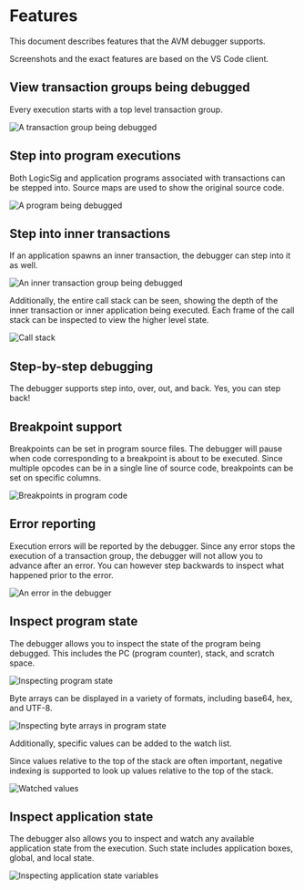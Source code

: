 # Features

This document describes features that the AVM debugger supports.

Screenshots and the exact features are based on the VS Code client.

## View transaction groups being debugged

Every execution starts with a top level transaction group.

![A transaction group being debugged](images/transaction%20group.png)

## Step into program executions

Both LogicSig and application programs associated with transactions can be stepped into. Source maps
are used to show the original source code.

![A program being debugged](images/app%20call.png)

## Step into inner transactions

If an application spawns an inner transaction, the debugger can step into it as well.

![An inner transaction group being debugged](images/inner%20transaction%20group.png)

Additionally, the entire call stack can be seen, showing the depth of the inner transaction or inner
application being executed. Each frame of the call stack can be inspected to view the higher level
state.

![Call stack](images/call%20stack.png)

## Step-by-step debugging

The debugger supports step into, over, out, and back. Yes, you can step back!

## Breakpoint support

Breakpoints can be set in program source files. The debugger will pause when code corresponding to a
breakpoint is about to be executed. Since multiple opcodes can be in a single line of source code,
breakpoints can be set on specific columns.

![Breakpoints in program code](images/breakpoints.png)

## Error reporting

Execution errors will be reported by the debugger. Since any error stops the execution of a
transaction group, the debugger will not allow you to advance after an error. You can however step
backwards to inspect what happened prior to the error.

![An error in the debugger](images/error.png)

## Inspect program state

The debugger allows you to inspect the state of the program being debugged. This includes the PC
(program counter), stack, and scratch space.

![Inspecting program state](images/program%20state%20variables.png)

Byte arrays can be displayed in a variety of formats, including base64, hex, and UTF-8.

![Inspecting byte arrays in program state](images/program%20state%20variables%20bytes%20expanded.png)

Additionally, specific values can be added to the watch list.

Since values relative to the top of the stack are often important, negative indexing is supported to
look up values relative to the top of the stack.

![Watched values](images/watch%20values.png)

## Inspect application state

The debugger also allows you to inspect and watch any available application state from the
execution. Such state includes application boxes, global, and local state.

![Inspecting application state variables](images/app%20state%20variables%20expanded.png)
